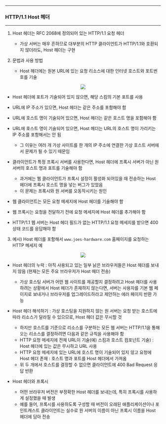 -----
### HTTP/1.1 Host 헤더
-----
1. Host 헤더는 RFC 2068에 정의되어 있는 HTTP/1.1 요청 헤더
   - 가상 서버는 매우 흔하므로 대부분의 HTTP 클라이언트가 HTTP/1.1와 호환되지 않더라도, Host 헤더는 구현

2. 문법과 사용 방법
   - Host 헤더에는 원본 URL에 있는 요청 리소스에 대한 인터넷 호스트와 포트번호를 기술
<div align="center">
<img src="https://github.com/user-attachments/assets/7a258093-3c29-4368-aae9-057c7c7a8ae0">
</div>

   - Host 헤더에 포트가 기술되어 있지 않으면, 해당 스킴의 기본 포트를 사용
   - URL에 IP 주소가 있으면, Host 헤더는 같은 주소를 포함해야 함
   - URL에 호스트 명이 기술되어 있으면, Host 헤더는 같은 호스트 명을 포함해야 함
   - URL에 호스트 명이 기술되어 있으면, Host 헤더는 URL의 호스트 명이 가리키는 IP 주소를 포함해서는 안 됨
     + 그 이유는 여러 개 가상 사이트를 한 개의 IP 주소에 연결한 가상 호스트 서버에서 문제가 될 수 있기 때문임
   - 클라이언트가 특정 프록시 서버를 사용한다면, Host 헤더에 프록시 서버가 아닌 원 서버의 호스트 명과 포트를 기술해야 함
     + 과거에는 웹 클라이언트가 프록시 설정이 활성화 되어있을 때 전송하는 Host 헤더에 프록시 호스트 명을 넣는 버그가 있었음
     + 이 문제는 프록시와 원 서버를 오동작시키는 원인

   - 웹 클라이언트는 모든 요청 메세지에 Host 헤더를 기술해야 함
   - 웹 프록시는 요청을 전달하기 전에 요청 메세지에 Host 헤더를 추가해야 함
   - HTTP/1.1 웹 서버는 Host 헤더 필드가 없는 HTTP/1.1 요청 메세지를 받으면 400 상태 코드를 응답해야 함

3. 예시) Host 헤더를 포함해서 ```www.joes-hardware.com``` 홈페이지를 요청하는 HTTP 메세지 예
<div align="center">
<img src="https://github.com/user-attachments/assets/be9e7b02-4bef-485c-8b03-69a520d51e87">
</div>

   - Host 헤더의 누락 : 아직 사용되고 있는 일부 낡은 브라우저들은 Host 헤더를 보내지 않음 (현재는 모든 주요 브라우저가 Host 헤더 전송)
     + 가상 호스팅 서버가 어떤 웹 사이트를 제공할지 결정하려고 Host 헤더를 사용하려는 상황에서 Host 헤더가 존재하지 않는다면, 서버는 사용자를 기본 웹 페이지로 보내거나 브라우저를 업그레이드하라고 제안하는 에러 페이지 반환 가능

   - Host 헤더 해석하기 : 가상 호스팅을 지원하지 않는 원 서버는 요청 받는 호스트에 따라 리소스가 달라질 수 있으므로, Host 헤더 값은 무시할 것
     + 하지만 호스트를 기준으로 리소스를 구분하는 모든 웹 서버는 HTTP/1.1을 통해 오는 리소스를 결정하려면 다음과 같은 규칙을 사용해야 함
     + HTTP 요청 메세지에 전체 URL이 기술(예) 스킴과 호스트 컴포넌트 기술) : Host 헤더에 있는 값은 무시하고 URL 사용
     + HTTP 요청 메세지에 있는 URL에 호스트 명이 기술되어 있지 않고 요청에 Host 헤더 존재 : 호스트 명과 포트를 Host 헤더에서 가져옴
     + 위 두 개에서 호스트를 결정할 수 없으면 클라이언트에 400 Bad Request 응답 반환

   - Host 헤더와 프록시
     + 어떤 브라우저 버전은 부정확한 Host 헤더를 보내는데, 특히 프록시를 사용하게 설정했을 때 발생
     + 예를 들어, 프록시를 사용하도록 구성할 때 버전이 오래된 애플리케이션이나 포인트캐스트 클라이언트는 실수로 원 서버의 이름이 아닌 프록시 이름을 Host 헤더에 담아 전송
